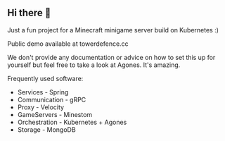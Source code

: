 ## Hi there 👋

Just a fun project for a Minecraft minigame server build on Kubernetes :)

Public demo available at towerdefence.cc

We don't provide any documentation or advice on how to set this up for yourself but feel free to take a look at Agones. It's amazing.

Frequently used software:
  - Services - Spring
  - Communication - gRPC
  - Proxy - Velocity
  - GameServers - Minestom
  - Orchestration - Kubernetes + Agones
  - Storage - MongoDB
